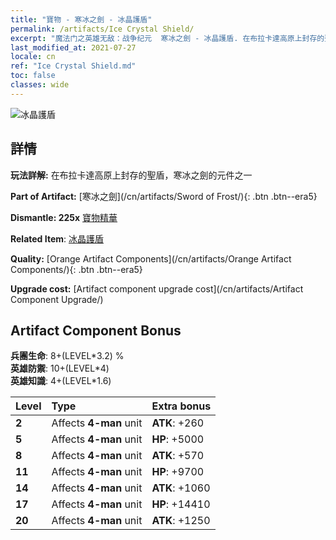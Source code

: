 ```yaml
---
title: "寶物 - 寒冰之劍 - 冰晶護盾"
permalink: /artifacts/Ice Crystal Shield/
excerpt: "魔法门之英雄无敌：战争纪元  寒冰之劍 - 冰晶護盾. 在布拉卡達高原上封存的聖盾，寒冰之劍的元件之一"
last_modified_at: 2021-07-27
locale: cn
ref: "Ice Crystal Shield.md"
toc: false
classes: wide
---
```


 ![冰晶護盾](/images/t/artifact_40435.png)



## 詳情

 **玩法詳解:** 在布拉卡達高原上封存的聖盾，寒冰之劍的元件之一

 **Part of Artifact:** [寒冰之劍](/cn/artifacts/Sword of Frost/){: .btn .btn--era5}

 **Dismantle: 225x** [寶物精華](/cn/Items/con_905/)

 **Related Item**: [冰晶護盾](/cn/Items/art_164/)

 **Quality:** [Orange Artifact Components](/cn/artifacts/Orange Artifact Components/){: .btn .btn--era5}

 **Upgrade cost:** [Artifact component upgrade cost](/cn/artifacts/Artifact Component Upgrade/)

## Artifact Component Bonus

  **兵團生命**: 8+(LEVEL\*3.2) %<br/>**英雄防禦**: 10+(LEVEL\*4)<br/>**英雄知識**: 4+(LEVEL\*1.6)

  |  Level  | Type |    Extra bonus  | 
  |:--------|:-----|:----------------| 
  | **2** | Affects **4-man** unit | **ATK**: +260 | 
  | **5** | Affects **4-man** unit | **HP**: +5000 | 
  | **8** | Affects **4-man** unit | **ATK**: +570 | 
  | **11** | Affects **4-man** unit | **HP**: +9700 | 
  | **14** | Affects **4-man** unit | **ATK**: +1060 | 
  | **17** | Affects **4-man** unit | **HP**: +14410 | 
  | **20** | Affects **4-man** unit | **ATK**: +1250 | 
